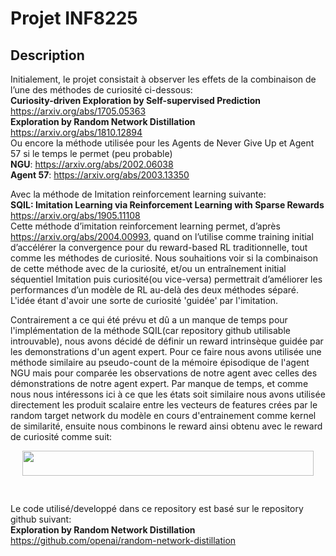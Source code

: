 # Projet INF8225

## Description  
Initialement, le projet consistait à observer les effets de la combinaison de l’une des méthodes de curiosité ci-dessous:  
**Curiosity-driven Exploration by Self-supervised Prediction**  
https://arxiv.org/abs/1705.05363  
**Exploration by Random Network Distillation**  
https://arxiv.org/abs/1810.12894  
Ou encore la méthode utilisée pour les Agents de Never Give Up et Agent 57 si le temps le permet (peu probable)  
**NGU**: https://arxiv.org/abs/2002.06038  
**Agent 57**: https://arxiv.org/abs/2003.13350  


Avec la méthode de Imitation reinforcement learning suivante:  
**SQIL: Imitation Learning via Reinforcement Learning with Sparse Rewards**  
https://arxiv.org/abs/1905.11108  
Cette méthode d’imitation reinforcement learning permet, d’après https://arxiv.org/abs/2004.00993, quand on l’utilise comme training initial d’accélérer la convergence pour du reward-based RL traditionnelle, tout comme les méthodes de curiosité.
Nous souhaitions voir si la combinaison de cette méthode avec de la curiosité, et/ou un entraînement initial séquentiel Imitation puis curiosité(ou vice-versa) permettrait d’améliorer les performances d’un modèle de RL au-delà des deux méthodes séparé. L'idée étant d'avoir une sorte de curiosité 'guidée' par l'imitation.  


Contrairement a ce qui été prévu et dû a un manque de temps pour l'implémentation de la méthode SQIL(car repository github utilisable introuvable),  nous avons décidé de définir un reward intrinsèque guidée par les demonstrations d'un agent expert. Pour ce faire nous avons utilisée une méthode similaire au pseudo-count de la mémoire épisodique de l'agent NGU mais pour comparée les observations de notre agent avec celles des démonstrations de notre agent expert.
Par manque de temps, et comme nous nous intéressons ici à ce que les états soit similaire nous avons utilisée directement les produit scalaire entre les vecteurs de features crées par le random target network du modèle en cours d'entrainement comme kernel de similarité, ensuite nous combinons le reward ainsi obtenu avec le reward de curiosité comme suit:

<p align="center"><img src="/tex/23a46163c7727cc7a0b3c176431b525d.svg?invert_in_darkmode&sanitize=true" align=middle width=465.5312442pt height=39.9275514pt/></p>

<p align="center"><img src="/tex/e7153f2882dfe87e385ef326cec697f6.svg?invert_in_darkmode&sanitize=true" align=middle width=462.2780118pt height=16.438356pt/></p>

Le code utilisé/developpé dans ce repository est basé sur le repository github suivant:  
**Exploration by Random Network Distillation**  
https://github.com/openai/random-network-distillation


